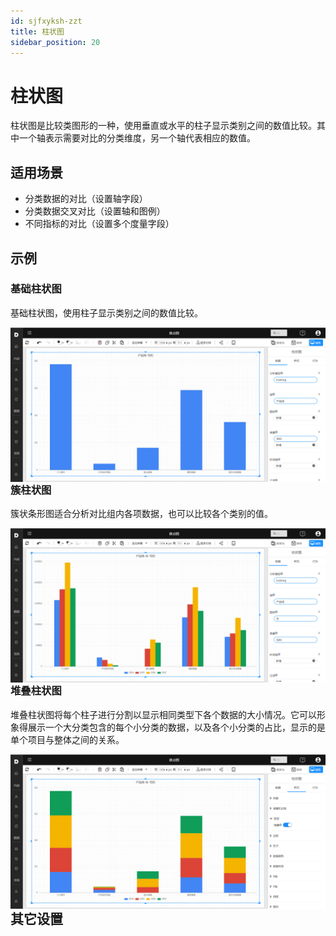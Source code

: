 ```yaml
---
id: sjfxyksh-zzt
title: 柱状图
sidebar_position: 20
---
```

# 柱状图

柱状图是比较类图形的一种，使用垂直或水平的柱子显示类别之间的数值比较。其中一个轴表示需要对比的分类维度，另一个轴代表相应的数值。

## 适用场景

- 分类数据的对比（设置轴字段）
- 分类数据交叉对比（设置轴和图例）
- 不同指标的对比（设置多个度量字段）

## 示例

### 基础柱状图

基础柱状图，使用柱子显示类别之间的数值比较。

<img src="../../../static/img/datafor/visualizer/image-20220228143325774.png"  align="left" />

### 簇柱状图

簇状条形图适合分析对比组内各项数据，也可以比较各个类别的值。

<img src="../../../static/img/datafor/visualizer/image-20220228143518252.png"  align="left" />

### 堆叠柱状图

堆叠柱状图将每个柱子进行分割以显示相同类型下各个数据的大小情况。它可以形象得展示一个大分类包含的每个小分类的数据，以及各个小分类的占比，显示的是单个项目与整体之间的关系。

<img src="../../../static/img/datafor/visualizer/image-20220228143645872.png"  align="left" />

## 其它设置